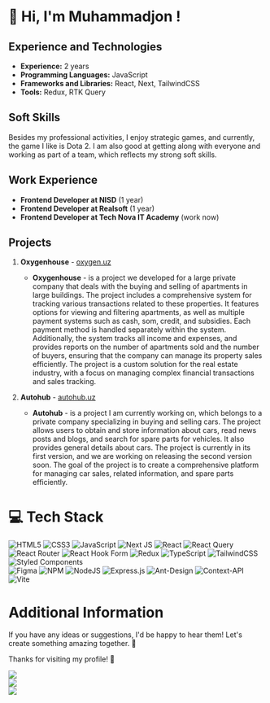 # 👋 Hi, I'm Muhammadjon !

## Experience and Technologies

- **Experience:** 2 years
- **Programming Languages:** JavaScript
- **Frameworks and Libraries:** React, Next, TailwindCSS
- **Tools:** Redux, RTK Query

## Soft Skills

Besides my professional activities, I enjoy strategic games, and currently, the game I like is Dota 2. I am also good at getting along with everyone and working as part of a team, which reflects my strong soft skills.

## Work Experience

- **Frontend Developer at NISD** (1 year)
- **Frontend Developer at Realsoft** (1 year)
- **Frontend Developer at Tech Nova IT Academy** (work now)
  
## Projects

1. **Oxygenhouse** - [oxygen.uz](https://oxygenhouse.uz/)
   - **Oxygenhouse** - is a project we developed for a large private company that deals with the buying and selling of apartments in large buildings. The project includes a comprehensive system for tracking various transactions related to these properties. It features options for viewing and filtering apartments, as well as multiple payment systems such as cash, som, credit, and subsidies. Each payment method is handled separately within the system. Additionally, the system tracks all income and expenses, and provides reports on the number of apartments sold and the number of buyers, ensuring that the company can manage its property sales efficiently. The project is a custom solution for the real estate industry, with a focus on managing complex financial transactions and sales tracking.

2. **Autohub** - [autohub.uz](https://goavto.uz)
   - **Autohub** - is a project I am currently working on, which belongs to a private company specializing in buying and selling cars. The project allows users to obtain and store information about cars, read news posts and blogs, and search for spare parts for vehicles. It also provides general details about cars. The project is currently in its first version, and we are working on releasing the second version soon. The goal of the project is to create a comprehensive platform for managing car sales, related information, and spare parts efficiently.
  


# 💻 Tech Stack
![HTML5](https://img.shields.io/badge/html5-%23E34F26.svg?style=for-the-badge&logo=html5&logoColor=white)
![CSS3](https://img.shields.io/badge/css3-%231572B6.svg?style=for-the-badge&logo=css3&logoColor=white)
![JavaScript](https://img.shields.io/badge/javascript-%23323330.svg?style=for-the-badge&logo=javascript&logoColor=%23F7DF1E)
![Next JS](https://img.shields.io/badge/Next-black?style=for-the-badge&logo=next.js&logoColor=white)
![React](https://img.shields.io/badge/react-%2320232a.svg?style=for-the-badge&logo=react&logoColor=%2361DAFB)
![React Query](https://img.shields.io/badge/-React%20Query-FF4154?style=for-the-badge&logo=react%20query&logoColor=white)
![React Router](https://img.shields.io/badge/React_Router-CA4245?style=for-the-badge&logo=react-router&logoColor=white)
![React Hook Form](https://img.shields.io/badge/React%20Hook%20Form-%23EC5990.svg?style=for-the-badge&logo=reacthookform&logoColor=white)
![Redux](https://img.shields.io/badge/redux-%23593d88.svg?style=for-the-badge&logo=redux&logoColor=white)
![TypeScript](https://img.shields.io/badge/typescript-%23007ACC.svg?style=for-the-badge&logo=typescript&logoColor=white)
![TailwindCSS](https://img.shields.io/badge/tailwindcss-%2338B2AC.svg?style=for-the-badge&logo=tailwind-css&logoColor=white)
![Styled Components](https://img.shields.io/badge/styled--components-DB7093?style=for-the-badge&logo=styled-components&logoColor=white)<br/>
![Figma](https://img.shields.io/badge/figma-%23F24E1E.svg?style=for-the-badge&logo=figma&logoColor=white)
![NPM](https://img.shields.io/badge/NPM-%23CB3837.svg?style=for-the-badge&logo=npm&logoColor=white)
![NodeJS](https://img.shields.io/badge/node.js-6DA55F?style=for-the-badge&logo=node.js&logoColor=white)
![Express.js](https://img.shields.io/badge/express.js-%23404d59.svg?style=for-the-badge&logo=express&logoColor=%2361DAFB)
![Ant-Design](https://img.shields.io/badge/-AntDesign-%230170FE?style=for-the-badge&logo=ant-design&logoColor=white)
![Context-API](https://img.shields.io/badge/Context--Api-000000?style=for-the-badge&logo=react)
![Vite](https://img.shields.io/badge/vite-%23646CFF.svg?style=for-the-badge&logo=vite&logoColor=white)

# Additional Information

<p>
    If you have any ideas or suggestions, I'd be happy to hear them! Let's create something amazing together. 🚀 <br/>

Thanks for visiting my profile! 🌟
</p>

<p>
    <img src="https://github-readme-stats.vercel.app/api?username=Mukhammedjokhn&rank_icon=github&include_all_commits=true&card_width=500px&hide_border=true&theme=radical&show=reviews,discussions_started,discussions_answered"><br>
    <img src="https://streak-stats.demolab.com?user=Mukhammedjokhn&theme=radical&hide_border=true&card_width=500px"><br>
    <img src="https://github-readme-stats.vercel.app/api/top-langs?username=Mukhammedjokhn&show_icons=true&locale=en&layout=compact&theme=radical&hide_border=true&card_width=500px"/>
</p>
